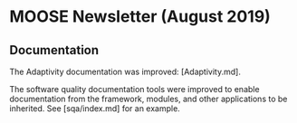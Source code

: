 # MOOSE Newsletter (August 2019)

## Documentation

The Adaptivity documentation was improved: [Adaptivity.md].

The software quality documentation tools were improved to enable documentation from the framework,
modules, and other applications to be inherited. See [sqa/index.md] for an example.
